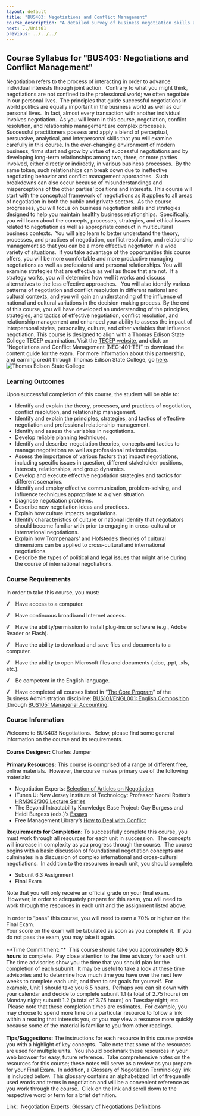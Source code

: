 ```yaml
---
layout: default
title: "BUS403: Negotiations and Conflict Management"
course_description: "A detailed survey of business negotiation skills and strategies designed to help maintain healthy business relationships. Examines the concepts, processes, strategies, and ethical issues related to negotiation, and appropriate conduct in a variety of business contexts."
next: ../Unit01
previous: ../../../
---
```

Course Syllabus for "BUS403: Negotiations and Conflict Management"
------------------------------------------------------------------

Negotiation refers to the process of interacting in order to advance
individual interests through joint action.  Contrary to what you might
think, negotiations are not confined to the professional world; we often
negotiate in our personal lives.  The principles that guide successful
negotiations in world politics are equally important in the business
world as well as our personal lives.  In fact, almost every transaction
with another individual involves negotiation.  As you will learn in this
course, negotiation, conflict resolution, and relationship management
are complex processes.  Successful practitioners possess and apply a
blend of perceptual, persuasive, analytical, and interpersonal skills
that you will examine carefully in this course. In the ever-changing
environment of modern business, firms start and grow by virtue of
successful negotiations and by developing long-term relationships among
two, three, or more parties involved, either directly or indirectly, in
various business processes.  By the same token, such relationships can
break down due to ineffective negotiating behavior and conflict
management approaches.  Such breakdowns can also occur because of
misunderstandings and misperceptions of the other parties’ positions and
interests. This course will start with the conceptual framework of
negotiations as it applies to all areas of negotiation in both the
public and private sectors.  As the course progresses, you will focus on
business negotiation skills and strategies designed to help you maintain
healthy business relationships.  Specifically, you will learn about the
concepts, processes, strategies, and ethical issues related to
negotiation as well as appropriate conduct in multicultural business
contexts.  You will also learn to better understand the theory,
processes, and practices of negotiation, conflict resolution, and
relationship management so that you can be a more effective negotiator
in a wide variety of situations.  If you take advantage of the
opportunities this course offers, you will be more comfortable and more
productive managing negotiations as well as professional and personal
relationships. You will examine strategies that are effective as well as
those that are not.  If a strategy works, you will determine how well it
works and discuss alternatives to the less effective approaches.   You
will also identify various patterns of negotiation and conflict
resolution in different national and cultural contexts, and you will
gain an understanding of the influence of national and cultural
variations in the decision-making process. By the end of this course,
you will have developed an understanding of the principles, strategies,
and tactics of effective negotiation, conflict resolution, and
relationship management and enhanced your ability to assess the impact
of interpersonal styles, personality, culture, and other variables that
influence negotiation. This course is designed to align with a Thomas
Edison State College TECEP examination. Visit the [TECEP
website](http://www2.tesc.edu/listalltecep.php), and click on
“Negotiations and Conflict Management (NEG-401-TE)” to download the
content guide for the exam.  For more information about this
partnership, and earning credit through Thomas Edison State College,
go [here](http://www.saylor.org/student-credit-pathways/thomas-edison-state-college/).
![Thomas Edison State
College](http://www.saylor.org/site/wp-content/uploads/2013/02/TESC-Logo-Small.png "Thomas Edison State College")

### Learning Outcomes

Upon successful completion of this course, the student will be able
to:  

-   Identify and explain the theory, processes, and practices of
    negotiation, conflict resolution, and relationship management.
-   Identify and explain the principles, strategies, and tactics of
    effective negotiation and professional relationship management.
-   Identify and assess the variables in negotiations.
-   Develop reliable planning techniques.
-   Identify and describe  negotiation theories, concepts and tactics to
    manage negotiations as well as professional relationships.
-   Assess the importance of various factors that impact negotiations,
    including specific issues in question, different stakeholder
    positions, interests, relationships, and group dynamics.
-   Develop and execute effective negotiation strategies and tactics for
    different scenarios.
-   Identify and employ effective communication, problem-solving, and
    influence techniques appropriate to a given situation.
-   Diagnose negotiation problems.
-   Describe new negotiation ideas and practices.
-   Explain how culture impacts negotiations.
-   Identify characteristics of culture or national identity that
    negotiators should become familiar with prior to engaging in
    cross-cultural or international negotiations.
-   Explain how Trompenaars’ and Hofstede’s theories of cultural
    dimensions can be applied to cross-cultural and international
    negotiations.
-   Describe the types of political and legal issues that might arise
    during the course of international negotiations.

### Course Requirements

In order to take this course, you must:  
  
 √    Have access to a computer.  
  
 √    Have continuous broadband Internet access.  
  
 √    Have the ability/permission to install plug-ins or software (e.g.,
Adobe Reader or Flash).  
  
 √    Have the ability to download and save files and documents to a
computer.  
  
 √    Have the ability to open Microsoft files and documents (.doc,
.ppt, .xls, etc.).  
  
 √    Be competent in the English language.  
  
 √    Have completed all courses listed in “[The Core
Program](../../majors/business-administration/)” of the Business
Administration discipline: [BUS101/ENGL001: English Composition
I](../../courses/bus101/)through [BUS105: Managerial
Accounting](../../courses/bus105/).

### Course Information

Welcome to BUS403 Negotiations.  Below, please find some general
information on the course and its requirements.  
    
 **Course Designer:** Charles Jumper  
    
 **Primary Resources:** This course is comprised of a range of different
free, online materials.  However, the course makes primary use of the
following materials:  

-   Negotiation Experts: [Selection of Articles on
    Negotiation](http://www.negotiations.com/articles/)
-   iTunes U: New Jersey Institute of Technology: Professor Naomi
    Rotter’s  [HRM303/306 Lecture
    Series](http://itunes.apple.com/us/itunes-u/hrm303-606-human-resources/id414891081)
-   The Beyond Intractability Knowledge Base Project: Guy Burgess and
    Heidi Burgess (eds.)’s
    [Essays](http://www.beyondintractability.org/)
-   Free Management Library’s [How to Deal with
    Conflict](http://managementhelp.org/interpersonal/conflict.htm)

**Requirements for Completion:** To successfully complete this course,
you must work through all resources for each unit in succession.  The
concepts will increase in complexity as you progress through the
course.  The course begins with a basic discussion of foundational
negotiation concepts and culminates in a discussion of complex
international and cross-cultural negotiations.  In addition to the
resources in each unit, you should complete:  

-   Subunit 6.3 Assignment
-   Final Exam

Note that you will only receive an official grade on your final exam.
 However, in order to adequately prepare for this exam, you will need to
work through the resources in each unit and the assignment listed
above.  
    
 In order to “pass” this course, you will need to earn a 70% or higher
on the Final Exam.  
 Your score on the exam will be tabulated as soon as you complete it. 
If you do not pass the exam, you may take it again.  
    
 **Time Commitment: **  This course should take you approximately **80.5
hours** to complete.  Pay close attention to the time advisory for each
unit.  The time advisories show you the time that you should plan for
the completion of each subunit.  It may be useful to take a look at
these time advisories and to determine how much time you have over the
next few weeks to complete each unit, and then to set goals for
yourself.  For example, Unit 1 should take you 6.5 hours.  Perhaps you
can sit down with your calendar and decide to complete subunit 1.1 (a
total of 2.75 hours) on Monday night; subunit 1.2 (a total of 3.75
hours) on Tuesday night; etc.  Please note that these completion times
are estimates.  For example, you may choose to spend more time on a
particular resource to follow a link within a reading that interests
you, or you may view a resource more quickly because some of the
material is familiar to you from other readings.  
    
 **Tips/Suggestions:** The instructions for each resource in this course
provide you with a highlight of key concepts.  Take note that some of
the resources are used for multiple units.  You should bookmark these
resources in your web browser for easy, future reference.  Take
comprehensive notes on the resources for this course; these notes will
serve as a review as you prepare for your Final Exam.  In addition, a
Glossary of Negotiation Terminology link is included below.  This
glossary contains an alphabetized list of frequently used words and
terms in negotiation and will be a convenient reference as you work
through the course.  Click on the link and scroll down to the respective
word or term for a brief definition.  
  
 Link:  Negotiation Experts: [Glossary of Negotiations
Definitions](http://www.negotiations.com/definition/)  
    

